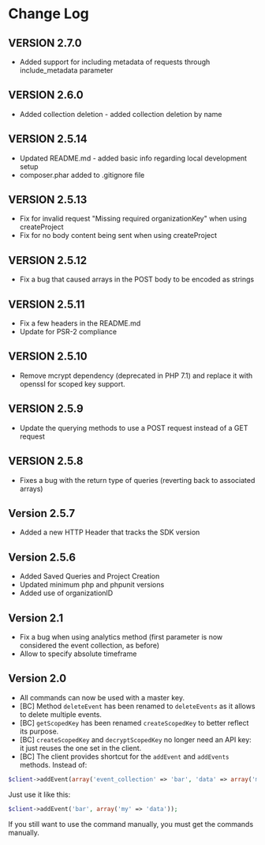 Change Log
==========

VERSION 2.7.0
-------------
* Added support for including metadata of requests through include_metadata parameter

VERSION 2.6.0
-------------
* Added collection deletion - added collection deletion by name 

VERSION 2.5.14
-------------
* Updated README.md - added basic info regarding local development setup
* composer.phar added to .gitignore file

VERSION 2.5.13
-------------
* Fix for invalid request "Missing required organizationKey" when using createProject
* Fix for no body content being sent when using createProject

VERSION 2.5.12
-------------
* Fix a bug that caused arrays in the POST body to be encoded as strings 

VERSION 2.5.11
-------------
* Fix a few headers in the README.md
* Update for PSR-2 compliance 

VERSION 2.5.10
-------------
* Remove mcrypt dependency (deprecated in PHP 7.1) and replace it with openssl for scoped key support.

VERSION 2.5.9
-------------
* Update the querying methods to use a POST request instead of a GET request

VERSION 2.5.8
-------------
* Fixes a bug with the return type of queries (reverting back to associated arrays)

Version 2.5.7
-------------
* Added a new HTTP Header that tracks the SDK version

Version 2.5.6
-------------
* Added Saved Queries and Project Creation
* Updated minimum php and phpunit versions
* Added use of organizationID

Version 2.1
-----------

* Fix a bug when using analytics method (first parameter is now considered the event collection, as before)
* Allow to specify absolute timeframe

Version 2.0
-----------

* All commands can now be used with a master key.
* [BC] Method `deleteEvent` has been renamed to `deleteEvents` as it allows to delete multiple events.
* [BC] `getScopedKey` has been renamed `createScopedKey` to better reflect its purpose.
* [BC] `createScopedKey` and `decryptScopedKey` no longer need an API key: it just reuses the one set in the client.
* [BC] The client provides shortcut for the `addEvent` and `addEvents` methods. Instead of:

```php
$client->addEvent(array('event_collection' => 'bar', 'data' => array('my' => 'data')));
```

Just use it like this:

```php
$client->addEvent('bar', array('my' => 'data'));
```

If you still want to use the command manually, you must get the commands manually.
